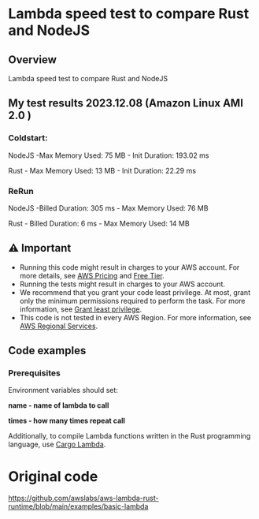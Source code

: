 # Lambda speed test to compare Rust and NodeJS

## Overview

Lambda speed test to compare Rust and NodeJS

## My test results 2023.12.08 (Amazon Linux AMI 2.0 )
### Coldstart:

NodeJS -Max Memory Used: 75 MB - Init Duration: 193.02 ms 

Rust - Max Memory Used: 13 MB - Init Duration: 22.29 ms 
### ReRun
NodeJS -Billed Duration: 305 ms - Max Memory Used: 76 MB

Rust - Billed Duration: 6 ms - Max Memory Used: 14 MB
 

## ⚠ Important

* Running this code might result in charges to your AWS account. For more details, see [AWS Pricing](https://aws.amazon.com/pricing/?aws-products-pricing.sort-by=item.additionalFields.productNameLowercase&aws-products-pricing.sort-order=asc&awsf.Free%20Tier%20Type=*all&awsf.tech-category=*all) and [Free Tier](https://aws.amazon.com/free/?all-free-tier.sort-by=item.additionalFields.SortRank&all-free-tier.sort-order=asc&awsf.Free%20Tier%20Types=*all&awsf.Free%20Tier%20Categories=*all).
* Running the tests might result in charges to your AWS account.
* We recommend that you grant your code least privilege. At most, grant only the minimum permissions required to perform the task. For more information, see [Grant least privilege](https://docs.aws.amazon.com/IAM/latest/UserGuide/best-practices.html#grant-least-privilege).
* This code is not tested in every AWS Region. For more information, see [AWS Regional Services](https://aws.amazon.com/about-aws/global-infrastructure/regional-product-services).

## Code examples

### Prerequisites

Environment variables should set:

**name - name of lambda to call**

**times - how many times repeat call**

Additionally, to compile Lambda functions written in the Rust programming language, use [Cargo Lambda](https://www.cargo-lambda.info/).

# Original code
https://github.com/awslabs/aws-lambda-rust-runtime/blob/main/examples/basic-lambda



